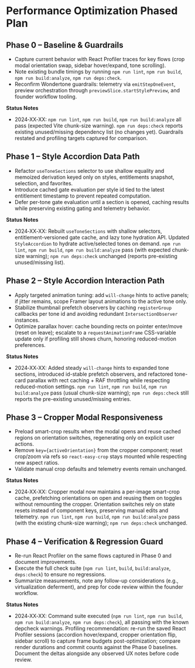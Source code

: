 # Performance Optimization Phased Plan

## Phase 0 – Baseline & Guardrails
- Capture current behavior with React Profiler traces for key flows (crop modal orientation swap, sidebar hover/expand, tone scrolling).
- Note existing bundle timings by running `npm run lint`, `npm run build`, `npm run build:analyze`, `npm run deps:check`.
- Reconfirm Wondertone guardrails: telemetry via `emitStepOneEvent`, preview orchestration through `previewSlice.startStylePreview`, and founder workflow tooling.

**Status Notes**
- 2024‑XX‑XX: `npm run lint`, `npm run build`, `npm run build:analyze` all pass (expected Vite chunk-size warning). `npm run deps:check` reports existing unused/missing dependency list (no changes yet). Guardrails restated and profiling targets captured for comparison.

## Phase 1 – Style Accordion Data Path
- Refactor `useToneSections` selector to use shallow equality and memoized derivation keyed only on styles, entitlements snapshot, selection, and favorites.
- Introduce cached gate evaluation per style id tied to the latest entitlement timestamp to prevent repeated computation.
- Defer per-tone gate evaluation until a section is opened, caching results while preserving existing gating and telemetry behavior.

**Status Notes**
- 2024‑XX‑XX: Rebuilt `useToneSections` with shallow selectors, entitlement-versioned gate cache, and lazy tone hydration API. Updated `StyleAccordion` to hydrate active/selected tones on demand. `npm run lint`, `npm run build`, `npm run build:analyze` pass (with expected chunk-size warning); `npm run deps:check` unchanged (reports pre-existing unused/missing list).

## Phase 2 – Style Accordion Interaction Path
- Apply targeted animation tuning: add `will-change` hints to active panels; if jitter remains, scope Framer layout animations to the active tone only.
- Stabilize thumbnail prefetch observers by caching `registerGroup` callbacks per tone id and avoiding redundant `IntersectionObserver` instances.
- Optimize parallax hover: cache bounding rects on pointer enter/move (reset on leave); escalate to a `requestAnimationFrame` CSS-variable update only if profiling still shows churn, honoring reduced-motion preferences.

**Status Notes**
- 2024‑XX‑XX: Added steady `will-change` hints to expanded tone sections, introduced id-stable prefetch observers, and refactored tone-card parallax with rect caching + RAF throttling while respecting reduced-motion settings. `npm run lint`, `npm run build`, `npm run build:analyze` pass (usual chunk-size warning); `npm run deps:check` still reports the pre-existing unused/missing entries.

## Phase 3 – Cropper Modal Responsiveness
- Preload smart-crop results when the modal opens and reuse cached regions on orientation switches, regenerating only on explicit user actions.
- Remove `key={activeOrientation}` from the cropper component; reset crop/zoom via refs so `react-easy-crop` stays mounted while respecting new aspect ratios.
- Validate manual crop defaults and telemetry events remain unchanged.

**Status Notes**
- 2024‑XX‑XX: Cropper modal now maintains a per-image smart-crop cache, prefetching orientations on open and reusing them on toggles without remounting the cropper. Orientation switches rely on state resets instead of component keys, preserving manual edits and telemetry. `npm run lint`, `npm run build`, `npm run build:analyze` pass (with the existing chunk-size warning); `npm run deps:check` unchanged.

## Phase 4 – Verification & Regression Guard
- Re-run React Profiler on the same flows captured in Phase 0 and document improvements.
- Execute the full check suite (`npm run lint`, `build`, `build:analyze`, `deps:check`) to ensure no regressions.
- Summarize measurements, note any follow-up considerations (e.g., virtualization deferment), and prep for code review within the founder workflow.

**Status Notes**
- 2024‑XX‑XX: Command suite executed (`npm run lint`, `npm run build`, `npm run build:analyze`, `npm run deps:check`), all passing with the known depcheck warnings. Profiling recommendation: re-run the saved React Profiler sessions (accordion hover/expand, cropper orientation flip, sidebar scroll) to capture frame budgets post-optimization; compare render durations and commit counts against the Phase 0 baselines. Document the deltas alongside any observed UX notes before code review.


